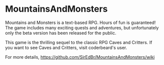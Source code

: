 # MountainsAndMonsters

Mountains and Monsters is a text-based RPG. Hours of fun is guaranteed! The game includes many exciting quests and adventures, but unfortunately only the beta version has been released for the public.

This game is the thrilling sequel to the classic RPG Caves and Critters. If you want to see Caves and Critters, visit coderbeard's user.

For more details, https://github.com/SirEdBr/MountainsAndMonsters/wiki

